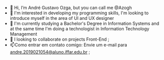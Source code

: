- 👋 Hi, I’m André Gustavo Ozga, but you can call me @Azogh
- 👀 I'm interested in developing my programming skills, I'm looking to introduce myself in the area of UI and UX designer
- 🌱 I'm currently studying a Bachelor's Degree in Information Systems and at the same time I'm doing a technologist in Information Technology Management
- 💞️ I looking to collaborate on projects Front-End ;
- 📫Como entrar em contato comigo: Envie um e-mail para andre.2019021054@aluno.iffar.edu.br ;


<!---
Azogh/Azogh is a ✨ special ✨ repository because its `README.md` (this file) appears on your GitHub profile.
You can click the Preview link to take a look at your changes.
--->
